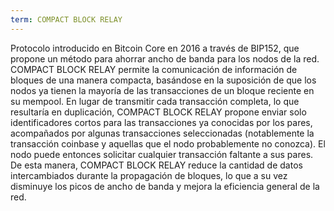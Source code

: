 ```yaml
---
term: COMPACT BLOCK RELAY
---
```


Protocolo introducido en Bitcoin Core en 2016 a través de BIP152, que propone un método para ahorrar ancho de banda para los nodos de la red. COMPACT BLOCK RELAY permite la comunicación de información de bloques de una manera compacta, basándose en la suposición de que los nodos ya tienen la mayoría de las transacciones de un bloque reciente en su mempool. En lugar de transmitir cada transacción completa, lo que resultaría en duplicación, COMPACT BLOCK RELAY propone enviar solo identificadores cortos para las transacciones ya conocidas por los pares, acompañados por algunas transacciones seleccionadas (notablemente la transacción coinbase y aquellas que el nodo probablemente no conozca). El nodo puede entonces solicitar cualquier transacción faltante a sus pares. De esta manera, COMPACT BLOCK RELAY reduce la cantidad de datos intercambiados durante la propagación de bloques, lo que a su vez disminuye los picos de ancho de banda y mejora la eficiencia general de la red.